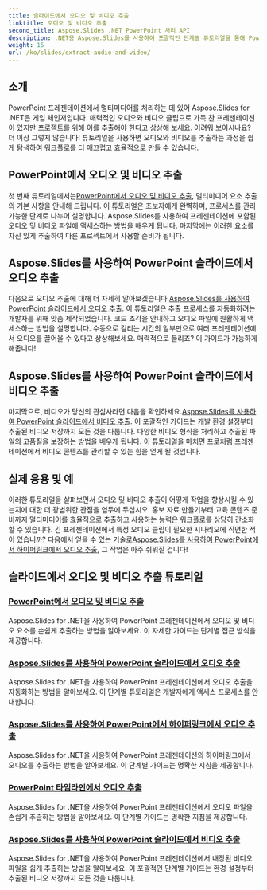 ```yaml
---
title: 슬라이드에서 오디오 및 비디오 추출
linktitle: 오디오 및 비디오 추출
second_title: Aspose.Slides .NET PowerPoint 처리 API
description: .NET용 Aspose.Slides를 사용하여 포괄적인 단계별 튜토리얼을 통해 PowerPoint 프레젠테이션에서 오디오 및 비디오를 손쉽게 추출해 보세요.
weight: 15
url: /ko/slides/extract-audio-and-video/
---
```

## 소개

PowerPoint 프레젠테이션에서 멀티미디어를 처리하는 데 있어 Aspose.Slides for .NET은 게임 체인저입니다. 매력적인 오디오와 비디오 클립으로 가득 찬 프레젠테이션이 있지만 프로젝트를 위해 이를 추출해야 한다고 상상해 보세요. 어려워 보이시나요? 더 이상 그렇지 않습니다! 튜토리얼을 사용하면 오디오와 비디오를 추출하는 과정을 쉽게 탐색하여 워크플로를 더 매끄럽고 효율적으로 만들 수 있습니다.

## PowerPoint에서 오디오 및 비디오 추출

 첫 번째 튜토리얼에서는[PowerPoint에서 오디오 및 비디오 추출](./extracting-audio-and-video/), 멀티미디어 요소 추출의 기본 사항을 안내해 드립니다. 이 튜토리얼은 초보자에게 완벽하며, 프로세스를 관리 가능한 단계로 나누어 설명합니다. Aspose.Slides를 사용하여 프레젠테이션에 포함된 오디오 및 비디오 파일에 액세스하는 방법을 배우게 됩니다. 마지막에는 이러한 요소를 자신 있게 추출하여 다른 프로젝트에서 사용할 준비가 됩니다.

## Aspose.Slides를 사용하여 PowerPoint 슬라이드에서 오디오 추출

 다음으로 오디오 추출에 대해 더 자세히 알아보겠습니다.[Aspose.Slides를 사용하여 PowerPoint 슬라이드에서 오디오 추출](./extract-audio-from-powerpoint/). 이 튜토리얼은 추출 프로세스를 자동화하려는 개발자를 위해 맞춤 제작되었습니다. 코드 조각을 안내하고 오디오 파일에 원활하게 액세스하는 방법을 설명합니다. 수동으로 걸리는 시간의 일부만으로 여러 프레젠테이션에서 오디오를 끌어올 수 있다고 상상해보세요. 매력적으로 들리죠? 이 가이드가 가능하게 해줍니다!

## Aspose.Slides를 사용하여 PowerPoint 슬라이드에서 비디오 추출

 마지막으로, 비디오가 당신의 관심사라면 다음을 확인하세요.[Aspose.Slides를 사용하여 PowerPoint 슬라이드에서 비디오 추출](./extract-videos-from-powerpoint-slides/). 이 포괄적인 가이드는 개발 환경 설정부터 추출된 비디오 저장까지 모든 것을 다룹니다. 다양한 비디오 형식을 처리하고 추출된 파일의 고품질을 보장하는 방법을 배우게 됩니다. 이 튜토리얼을 마치면 프로처럼 프레젠테이션에서 비디오 콘텐츠를 관리할 수 있는 힘을 얻게 될 것입니다.

## 실제 응용 및 예

이러한 튜토리얼을 살펴보면서 오디오 및 비디오 추출이 어떻게 작업을 향상시킬 수 있는지에 대한 더 광범위한 관점을 염두에 두십시오. 홍보 자료 만들기부터 교육 콘텐츠 준비까지 멀티미디어를 효율적으로 추출하고 사용하는 능력은 워크플로를 상당히 간소화할 수 있습니다. 긴 프레젠테이션에서 특정 오디오 클립이 필요한 시나리오에 직면한 적이 있습니까? 다음에서 얻을 수 있는 기술로[Aspose.Slides를 사용하여 PowerPoint에서 하이퍼링크에서 오디오 추출](./extract-audio-from-hyperlinks/), 그 작업은 아주 쉬워질 겁니다!

## 슬라이드에서 오디오 및 비디오 추출 튜토리얼
### [PowerPoint에서 오디오 및 비디오 추출](./extracting-audio-and-video/)
Aspose.Slides for .NET을 사용하여 PowerPoint 프레젠테이션에서 오디오 및 비디오 요소를 손쉽게 추출하는 방법을 알아보세요. 이 자세한 가이드는 단계별 접근 방식을 제공합니다.
### [Aspose.Slides를 사용하여 PowerPoint 슬라이드에서 오디오 추출](./extract-audio-from-powerpoint/)
Aspose.Slides for .NET을 사용하여 PowerPoint 프레젠테이션에서 오디오 추출을 자동화하는 방법을 알아보세요. 이 단계별 튜토리얼은 개발자에게 액세스 프로세스를 안내합니다.
### [Aspose.Slides를 사용하여 PowerPoint에서 하이퍼링크에서 오디오 추출](./extract-audio-from-hyperlinks/)
Aspose.Slides for .NET을 사용하여 PowerPoint 프레젠테이션의 하이퍼링크에서 오디오를 추출하는 방법을 알아보세요. 이 단계별 가이드는 명확한 지침을 제공합니다.
### [PowerPoint 타임라인에서 오디오 추출](./extracting-audio-from-timeline/)
Aspose.Slides for .NET을 사용하여 PowerPoint 프레젠테이션에서 오디오 파일을 손쉽게 추출하는 방법을 알아보세요. 이 단계별 가이드는 명확한 지침을 제공합니다.
### [Aspose.Slides를 사용하여 PowerPoint 슬라이드에서 비디오 추출](./extract-videos-from-powerpoint-slides/)
Aspose.Slides for .NET을 사용하여 PowerPoint 프레젠테이션에서 내장된 비디오 파일을 쉽게 추출하는 방법을 알아보세요. 이 포괄적인 단계별 가이드는 환경 설정부터 추출된 비디오 저장까지 모든 것을 다룹니다.